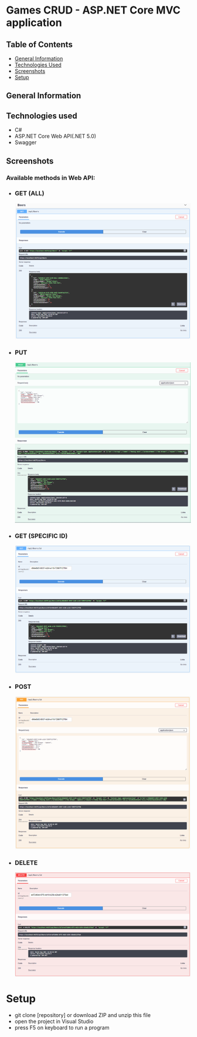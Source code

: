 # Games CRUD - ASP.NET Core MVC application


## Table of Contents
* [General Information](#general-information)
* [Technologies Used](#technologies-used)
* [Screenshots](#screenshots)
* [Setup](#setup)


## General Information



## Technologies used
- C#
- ASP.NET Core Web API(.NET 5.0)
- Swagger


## Screenshots
<h3>Available methods in Web API: </h3>
<p align="center">
<ul>
	<li> <h3> GET (ALL) </h3> </li>
  	<img src="./Screenshots/1.PNG">
    	<li> <h3> PUT </h3> </li>
  	<img src="./Screenshots/2.PNG">
    	<li> <h3> GET (SPECIFIC ID) </h3> </li>
  	<img src="./Screenshots/3.PNG">
	<li> <h3> POST </h3> </li>
  	<img src="./Screenshots/4.PNG">
	<li> <h3> DELETE </h3> </li>
  	<img src="./Screenshots/5.PNG">
</ul>
</p>


# Setup
- git clone [repository] or download ZIP and unzip this file
- open the project in Visual Studio
- press F5 on keyboard to run a program